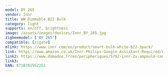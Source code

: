 ```yaml
---
model: BY 265
vendor: Innr
title: WW Dimmable B22 Bulb
category: light
supports: on/off, brightness
image: /assets/images/devices/Innr_BY_265.jpg
zigbeemodel: ['BY 265']
compatible: [zigate]
mlink: https://www.innr.com/en/product/smart-bulb-white-b22-3pack/
link: https://www.amazon.co.uk/Innr-Philips-Google-Assistant-Required/dp/B07H5S7JV5
link2: https://www.domadoo.fr/en/peripheriques/5792-innr-2x-ampoule-connectee-type-b22-zigbee-30-blanc-chaud-2700k-8718781552251.html
link3: 
EAN: 8718781552251
---
```

